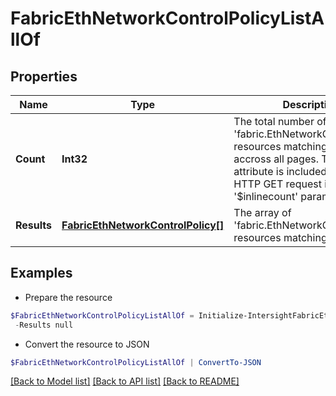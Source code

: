 # FabricEthNetworkControlPolicyListAllOf
## Properties

Name | Type | Description | Notes
------------ | ------------- | ------------- | -------------
**Count** | **Int32** | The total number of &#39;fabric.EthNetworkControlPolicy&#39; resources matching the request, accross all pages. The &#39;Count&#39; attribute is included when the HTTP GET request includes the &#39;$inlinecount&#39; parameter. | [optional] 
**Results** | [**FabricEthNetworkControlPolicy[]**](FabricEthNetworkControlPolicy.md) | The array of &#39;fabric.EthNetworkControlPolicy&#39; resources matching the request. | [optional] 

## Examples

- Prepare the resource
```powershell
$FabricEthNetworkControlPolicyListAllOf = Initialize-IntersightFabricEthNetworkControlPolicyListAllOf  -Count null `
 -Results null
```

- Convert the resource to JSON
```powershell
$FabricEthNetworkControlPolicyListAllOf | ConvertTo-JSON
```

[[Back to Model list]](../README.md#documentation-for-models) [[Back to API list]](../README.md#documentation-for-api-endpoints) [[Back to README]](../README.md)

